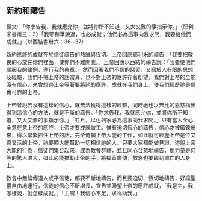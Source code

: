 ## 新約和禱告 ##

經文: 「你求告我，我就應允你，並將你所不知道，又大又難的事指示你。」（耶利米書卅三：3）「我耶和華說過，也必成就；他們必為這事向我求問，我要給他們成就。」（以西結書卅六：36∼37）



新約應許的成就在於信徒禱告的熱誠與恆切。上帝回應耶利米的禱告：「我要把敬畏的心放在你們裡面，使你們不離開我。」上帝回應以西結的禱告說：「我要使他們順服我的律例，遵行我的典章。」然而因著我們不信的惡習，又囿於人有限的思想及經驗，我們不把上帝的話當真，也不對上帝的應許存著盼望，我們對上帝的全能沒有信心，未曾想過上帝等著要將祂的應許，成就在我們身上，使我們經歷祂是信實可靠的上帝。

上帝曾說若沒有這樣的信心，就無法獲得這樣的經驗，同時祂也以無比的恩慈指出得到這信心的方法，就是不斷的禱告。「你求告我，我就應允你，並將你所不知道，又大又難的事指示你。」「並且，以色列家必為這事向我求問。」只有當人全心全意在意上帝的應許，上帝才要成就做工。惟有迫切恆心的禱告，信心才被鍛鍊出來，得以緊緊抓住上帝的話，完全倚賴上帝大能的工作，如此就可經歷上帝是位又真又活的上帝，祂要顯大能幫助一切相信祂的人。只要大家都能做見證，述說上帝大能的行為，信徒們集合起來，成為教會群體，並且同心合意地禱告，那力量是何等的驚人浩大，如此必能推動上帝的手，將福音廣傳，救恩也要臨到滅亡的人身上。

教會中無論傳道人或平信徒，都要不斷地禱告，而且要迫切、恆切地禱告，好讓聖靈自由地運行，信徒的信心不斷增長，宣告並盼望上帝的應許成就，「我是主，我怎樣說，就怎樣成就。」「主啊！我信心不足，求祢助我。」